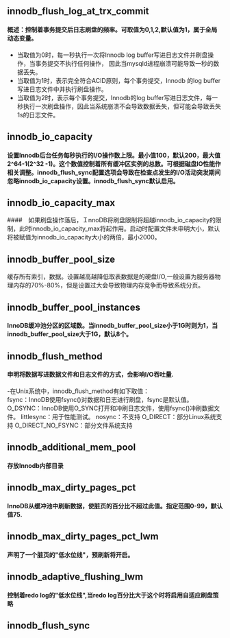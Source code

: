 ## innodb_flush_log_at_trx_commit
#### 概述：控制着事务提交后日志刷盘的频率。可取值为0,1,2,默认值为1，属于全局动态变量。
- 当取值为0时，每一秒执行一次将Innodb log buffer写进日志文件并刷盘操作，当事务提交不执行任何操作，
  因此当mysqld进程崩溃可能导致一秒的数据丢失。
- 当取值为1时，表示完全符合ACID原则，每个事务提交，Innodb 的log buffer写进日志文件中并执行刷盘操作。
- 当取值为2时，表示每个事务提交，Innodb的log buffer写进日志文件，每一秒执行一次刷盘操作，因此当系统崩溃不会导致数据丢失，但可能会导致丢失1s的日志文件。

## innodb_io_capacity
#### 设置Innodb后台任务每秒执行的I/O操作数上限。最小值100，默认200，最大值2^64-1(2^32 -1)。这个数值控制着所有缓冲区实例的总数。可根据磁盘IO性能作相关调整。innodb_flush_sync配置选项会导致在检查点发生的I/O活动突发期间忽略innodb_io_capacity设置。innodb_flush_sync默认启用。

## innodb_io_capacity_max
####　如果刷盘操作落后，ＩnnoDB将刷盘限制将超越innodb_io_capacity的限制，此时innodb_io_capacity_max将起作用。启动时配置文件未申明大小，默认将被赋值为innodb_io_capacity大小的两倍，最小2000。

## innodb_buffer_pool_size   
缓存所有索引，数据。设置越高越降低取表数据是的硬盘I/O,一般设置为服务器物理内存的70%-80%，但是设置过大会导致物理内存竞争而导致系统分页。


## innodb_buffer_pool_instances
#### InnoDB缓冲池分区的区域数。当innodb_buffer_pool_size小于1G时则为1，当innodb_buffer_pool_size大于1G，默认8个。

## innodb_flush_method
#### 申明将数据写进数据文件和日志文件的方式，会影响I/O吞吐量.
-在Unix系统中，innodb_flush_method有如下取值：  
    fsync：InnoDB使用fsync()对数据和日志进行刷盘，fsync是默认值。
    O_DSYNC：InnoDB使用O_SYNC打开和冲刷日志文件，使用fsync()冲刷数据文件。
    littlesync：用于性能测试。
    nosync：不支持
    O_DIRECT：部分Linux系统支持
    O_DIRECT_NO_FSYNC：部分文件系统支持


## innodb_additional_mem_pool
#### 存放Innodb内部目录




## innodb_max_dirty_pages_pct
#### InnoDB从缓冲池中刷新数据，使脏页的百分比不超过此值。指定范围0-99，默认值75.

## innodb_max_dirty_pages_pct_lwm
#### 声明了一个脏页的"低水位线"，预刷新将开启。

## innodb_adaptive_flushing_lwm
#### 控制着redo log的"低水位线",当redo log百分比大于这个时将启用自适应刷盘策略

## innodb_flush_sync
